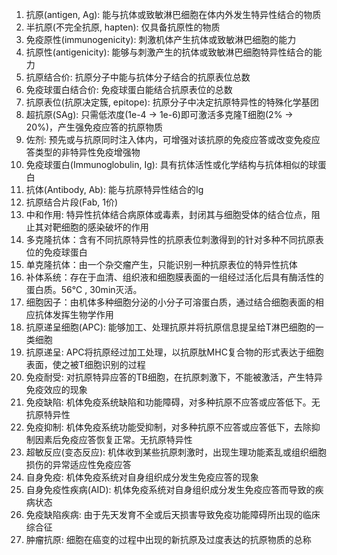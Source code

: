 1. 抗原(antigen, Ag): 能与抗体或致敏淋巴细胞在体内外发生特异性结合的物质
1. 半抗原(不完全抗原, hapten): 仅具备抗原性的物质
1. 免疫原性(immunogenicity): 刺激机体产生抗体或致敏淋巴细胞的能力
1. 抗原性(antigenicity): 能够与刺激产生的抗体或致敏淋巴细胞特异性结合的能力
1. 抗原结合价: 抗原分子中能与抗体分子结合的抗原表位总数
1. 免疫球蛋白结合价: 免疫球蛋白能结合抗原表位的总数
1. 抗原表位(抗原决定簇, epitope): 抗原分子中决定抗原特异性的特殊化学基团
1. 超抗原(SAg): 只需低浓度(1e-4 → 1e-6)即可激活多克隆T细胞(2% → 20%)，产生强免疫应答的抗原物质
1. 佐剂: 预先或与抗原同时注入体内，可增强对该抗原的免疫应答或改变免疫应答类型的非特异性免疫增强物
1. 免疫球蛋白(Immunoglobulin, Ig): 具有抗体活性或化学结构与抗体相似的球蛋白
1. 抗体(Antibody, Ab): 能与抗原特异性结合的Ig
1. 抗原结合片段(Fab, 1价)
1. 中和作用: 特异性抗体结合病原体或毒素，封闭其与细胞受体的结合位点，阻止其对靶细胞的感染破坏的作用
1. 多克隆抗体：含有不同抗原特异性的抗原表位刺激得到的针对多种不同抗原表位的免疫球蛋白
1. 单克隆抗体：由一个杂交瘤产生，只能识别一种抗原表位的特异性抗体
1. 补体系统：存在于血清、组织液和细胞膜表面的一组经过活化后具有酶活性的蛋白质。56℃ , 30min灭活。
1. 细胞因子：由机体多种细胞分泌的小分子可溶蛋白质，通过结合细胞表面的相应抗体发挥生物学作用
1. 抗原递呈细胞(APC): 能够加工、处理抗原并将抗原信息提呈给T淋巴细胞的一类细胞
1. 抗原递呈: APC将抗原经过加工处理，以抗原肽MHC复合物的形式表达于细胞表面，使之被T细胞识别的过程
1. 免疫耐受: 对抗原特异应答的TB细胞，在抗原刺激下，不能被激活，产生特异免疫效应的现象
1. 免疫缺陷: 机体免疫系统缺陷和功能障碍，对多种抗原不应答或应答低下。无抗原特异性
1. 免疫抑制: 机体免疫系统功能受抑制，对多种抗原不应答或应答低下，去除抑制因素后免疫应答恢复正常。无抗原特异性
1. 超敏反应(变态反应): 机体收到某些抗原刺激时，出现生理功能紊乱或组织细胞损伤的异常适应性免疫应答
1. 自身免疫: 机体免疫系统对自身组织成分发生免疫应答的现象
1. 自身免疫性疾病(AID): 机体免疫系统对自身组织成分发生免疫应答而导致的疾病状态
1. 免疫缺陷疾病: 由于先天发育不全或后天损害导致免疫功能障碍所出现的临床综合征
1. 肿瘤抗原: 细胞在癌变的过程中出现的新抗原及过度表达的抗原物质的总称
